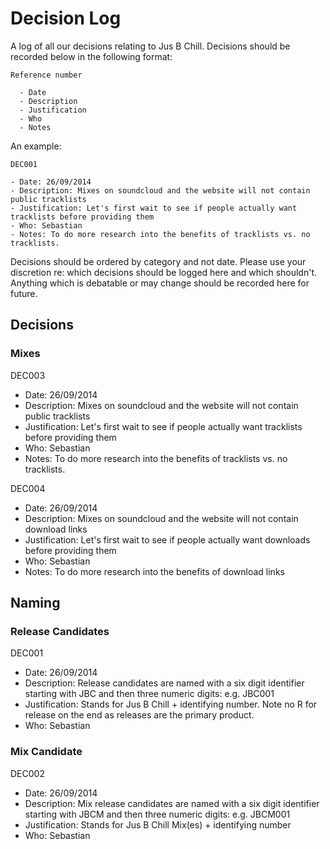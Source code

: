 # Decision Log

A log of all our decisions relating to Jus B Chill. Decisions should be recorded below in the following format: 
	
	Reference number
	
	  - Date
	  - Description
	  - Justification
	  - Who
	  - Notes

An example:

	DEC001
	
	- Date: 26/09/2014
	- Description: Mixes on soundcloud and the website will not contain public tracklists
	- Justification: Let's first wait to see if people actually want tracklists before providing them
	- Who: Sebastian
	- Notes: To do more research into the benefits of tracklists vs. no tracklists.

Decisions should be ordered by category and not date. Please use your discretion re: which decisions should be logged here and which shouldn't. Anything which is debatable or may change should be recorded here for future.

## Decisions

### Mixes

DEC003

- Date: 26/09/2014
- Description: Mixes on soundcloud and the website will not contain public tracklists
- Justification: Let's first wait to see if people actually want tracklists before providing them
- Who: Sebastian
- Notes: To do more research into the benefits of tracklists vs. no tracklists.


DEC004

- Date: 26/09/2014
- Description: Mixes on soundcloud and the website will not contain download links
- Justification: Let's first wait to see if people actually want downloads before providing them
- Who: Sebastian
- Notes: To do more research into the benefits of download links

## Naming

### Release Candidates

DEC001

- Date: 26/09/2014
- Description: Release candidates are named with a six digit identifier starting with JBC and then three numeric digits: e.g. JBC001
- Justification: Stands for Jus B Chill + identifying number. Note no R for release on the end as releases are the primary product.
- Who: Sebastian

### Mix Candidate

DEC002

- Date: 26/09/2014
- Description: Mix release candidates are named with a six digit identifier starting with JBCM and then three numeric digits: e.g. JBCM001
- Justification: Stands for Jus B Chill Mix(es) + identifying number
- Who: Sebastian